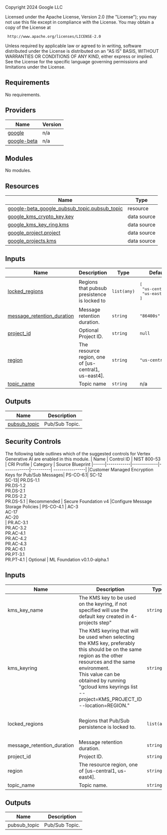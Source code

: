 <!-- BEGIN_TF_DOCS -->
Copyright 2024 Google LLC

Licensed under the Apache License, Version 2.0 (the "License");
you may not use this file except in compliance with the License.
You may obtain a copy of the License at

     http://www.apache.org/licenses/LICENSE-2.0

Unless required by applicable law or agreed to in writing, software
distributed under the License is distributed on an "AS IS" BASIS,
WITHOUT WARRANTIES OR CONDITIONS OF ANY KIND, either express or implied.
See the License for the specific language governing permissions and
limitations under the License.

## Requirements

No requirements.

## Providers

| Name | Version |
|------|---------|
| <a name="provider_google"></a> [google](#provider\_google) | n/a |
| <a name="provider_google-beta"></a> [google-beta](#provider\_google-beta) | n/a |

## Modules

No modules.

## Resources

| Name | Type |
|------|------|
| [google-beta_google_pubsub_topic.pubsub_topic](https://registry.terraform.io/providers/hashicorp/google-beta/latest/docs/resources/google_pubsub_topic) | resource |
| [google_kms_crypto_key.key](https://registry.terraform.io/providers/hashicorp/google/latest/docs/data-sources/kms_crypto_key) | data source |
| [google_kms_key_ring.kms](https://registry.terraform.io/providers/hashicorp/google/latest/docs/data-sources/kms_key_ring) | data source |
| [google_project.project](https://registry.terraform.io/providers/hashicorp/google/latest/docs/data-sources/project) | data source |
| [google_projects.kms](https://registry.terraform.io/providers/hashicorp/google/latest/docs/data-sources/projects) | data source |

## Inputs

| Name | Description | Type | Default | Required |
|------|-------------|------|---------|:--------:|
| <a name="input_locked_regions"></a> [locked\_regions](#input\_locked\_regions) | Regions that pubsub presistence is locked to | `list(any)` | <pre>[<br>  "us-central1",<br>  "us-east4"<br>]</pre> | no |
| <a name="input_message_retention_duration"></a> [message\_retention\_duration](#input\_message\_retention\_duration) | Message retention duration. | `string` | `"86400s"` | no |
| <a name="input_project_id"></a> [project\_id](#input\_project\_id) | Optional Project ID. | `string` | `null` | no |
| <a name="input_region"></a> [region](#input\_region) | The resource region, one of [us-central1, us-east4]. | `string` | `"us-central1"` | no |
| <a name="input_topic_name"></a> [topic\_name](#input\_topic\_name) | Topic name | `string` | n/a | yes |

## Outputs

| Name | Description |
|------|-------------|
| <a name="output_pubsub_topic"></a> [pubsub\_topic](#output\_pubsub\_topic) | Pub/Sub Topic. |
<!-- END_TF_DOCS -->

## Security Controls

The following table outlines which of the suggested controls for Vertex Generative AI are enabled in this module.
| Name | Control ID | NIST 800-53 | CRI Profile | Category | Source Blueprint
|------|------------|-------------|-------------|----------| ----------------|
|Customer Managed Encryption Keys for Pub/Sub Messages| PS-CO-6.1| SC-12 <br />SC-13| PR.DS-1.1 <br />PR.DS-1.2<br /> PR.DS-2.1 <br /> PR.DS-2.2 <br /> PR.DS-5.1 | Recommended | Secure Foundation v4
|Configure Message Storage Policies | PS-CO-4.1 | AC-3 <br /> AC-17 <br /> AC-20 <br />| PR.AC-3.1 <br />PR.AC-3.2<br />  PR.AC-4.1 <br /> PR.AC-4.2 <br /> PR.AC-4.3 <br /> PR.AC-6.1 <br /> PR.PT-3.1 <br /> PR.PT-4.1 | Optional | ML Foundation v0.1.0-alpha.1
<!-- BEGINNING OF PRE-COMMIT-TERRAFORM DOCS HOOK -->
## Inputs

| Name | Description | Type | Default | Required |
|------|-------------|------|---------|:--------:|
| kms\_key\_name | The KMS key to be used on the keyring, if not specified will use the default key created in 4-projects step" | `string` | `""` | no |
| kms\_keyring | The KMS keyring that will be used when selecting the KMS key, preferably this should be on the same region as the other resources and the same environment.<br>This value can be obtained by running "gcloud kms keyrings list --project=KMS\_PROJECT\_ID --location=REGION." | `string` | n/a | yes |
| locked\_regions | Regions that Pub/Sub persistence is locked to. | `list(any)` | <pre>[<br>  "us-central1",<br>  "us-east4"<br>]</pre> | no |
| message\_retention\_duration | Message retention duration. | `string` | `"86400s"` | no |
| project\_id | Project ID. | `string` | n/a | yes |
| region | The resource region, one of [us-central1, us-east4]. | `string` | `"us-central1"` | no |
| topic\_name | Topic name. | `string` | n/a | yes |

## Outputs

| Name | Description |
|------|-------------|
| pubsub\_topic | Pub/Sub Topic. |

<!-- END OF PRE-COMMIT-TERRAFORM DOCS HOOK -->
